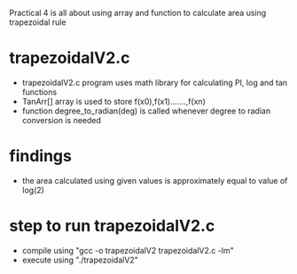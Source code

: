 Practical 4 is all about using array and function to calculate area using trapezoidal rule

# trapezoidalV2.c

* trapezoidalV2.c program uses math library for calculating PI, log and tan functions
* TanArr[] array is used to store f(x0),f(x1).......,f(xn)
* function degree_to_radian(deg) is called whenever degree to radian conversion is needed

# findings

* the area calculated using given values is approximately equal to value of log(2) 

# step to run trapezoidalV2.c

* compile using "gcc -o trapezoidalV2 trapezoidalV2.c -lm" 
* execute using "./trapezoidalV2"
